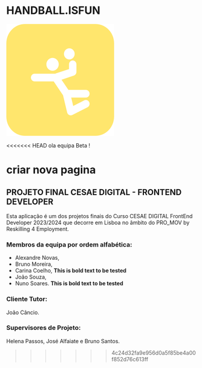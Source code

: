 # HANDBALL.ISFUN

![react HANDBALL.ISFUN](/proj/src/assets/images/logo_hb01.png 'Handball.isfun')

<<<<<<< HEAD
ola equipa Beta !

criar nova pagina
=======
## PROJETO FINAL CESAE DIGITAL - FRONTEND DEVELOPER 
Esta aplicação é um dos projetos finais do Curso CESAE DIGITAL FrontEnd Developer 2023/2024 que decorre em Lisboa no âmbito do PRO_MOV by Reskilling 4 Employment.

### Membros da equipa por ordem alfabética: 
- Alexandre Novas, 
- Bruno Moreira, 
- Carina Coelho, **This is bold text to be tested**
- João Souza, 
- Nuno Soares. **This is bold text to be tested**

### Cliente Tutor: 
João Câncio. 

### Supervisores de Projeto: 
Helena Passos, José Alfaiate e Bruno Santos.
>>>>>>> 4c24d32fa9e956d0a5f85be4a00f852d76c613ff
